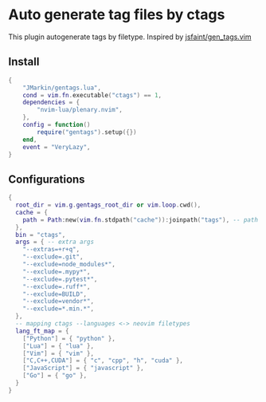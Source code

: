 # Auto generate tag files by ctags

This plugin autogenerate tags by filetype. Inspired by [jsfaint/gen_tags.vim](https://github.com/jsfaint/gen_tags.vim)


## Install
```lua
{
    "JMarkin/gentags.lua",
    cond = vim.fn.executable("ctags") == 1,
    dependencies = {
        "nvim-lua/plenary.nvim",
    },
    config = function()
        require("gentags").setup({})
    end,
    event = "VeryLazy",
}
```

## Configurations
```lua
{
  root_dir = vim.g.gentags_root_dir or vim.loop.cwd(),
  cache = {
    path = Path:new(vim.fn.stdpath("cache")):joinpath("tags"), -- path where store generated tags, currently required plenary Path object
  },
  bin = "ctags",
  args = { -- extra args
    "--extras=+r+q",
    "--exclude=.git",
    "--exclude=node_modules*",
    "--exclude=.mypy*",
    "--exclude=.pytest*",
    "--exclude=.ruff*",
    "--exclude=BUILD",
    "--exclude=vendor*",
    "--exclude=*.min.*",
  },
  -- mapping ctags --languages <-> neovim filetypes
  lang_ft_map = {
    ["Python"] = { "python" },
    ["Lua"] = { "lua" },
    ["Vim"] = { "vim" },
    ["C,C++,CUDA"] = { "c", "cpp", "h", "cuda" },
    ["JavaScript"] = { "javascript" },
    ["Go"] = { "go" },
  }
}
```
